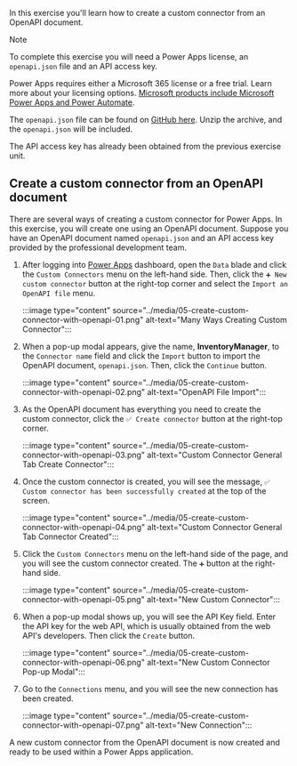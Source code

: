 In this exercise you'll learn how to create a custom connector from an OpenAPI document.

> [!NOTE]
> To complete this exercise you will need a Power Apps license, an `openapi.json` file and an API access key.
> 
> Power Apps requires either a Microsoft 365 license or a free trial. Learn more about your licensing options. [Microsoft products include Microsoft Power Apps and Power Automate][pa pricing].
> 
> The `openapi.json` file can be found on [GitHub here][artifacts]. Unzip the archive, and the `openapi.json` will be included.
> 
> The API access key has already been obtained from the previous exercise unit.


## Create a custom connector from an OpenAPI document ##

There are several ways of creating a custom connector for Power Apps. In this exercise, you will create one using an OpenAPI document. Suppose you have an OpenAPI document named `openapi.json` and an API access key provided by the professional development team.

1. After logging into [Power Apps][pa] dashboard, open the `Data` blade and click the `Custom Connectors` menu on the left-hand side. Then, click the `➕ New custom connector` button at the right-top corner and select the `Import an OpenAPI file` menu.

    :::image type="content" source="../media/05-create-custom-connector-with-openapi-01.png" alt-text="Many Ways Creating Custom Connector":::

1. When a pop-up modal appears, give the name, **InventoryManager**, to the `Connector name` field and click the `Import` button to import the OpenAPI document, `openapi.json`. Then, click the `Continue` button.

    :::image type="content" source="../media/05-create-custom-connector-with-openapi-02.png" alt-text="OpenAPI File Import":::

1. As the OpenAPI document has everything you need to create the custom connector, click the `✅ Create connector` button at the right-top corner.

    :::image type="content" source="../media/05-create-custom-connector-with-openapi-03.png" alt-text="Custom Connector General Tab Create Connector":::

1. Once the custom connector is created, you will see the message, `✅ Custom connector has been successfully created` at the top of the screen.

    :::image type="content" source="../media/05-create-custom-connector-with-openapi-04.png" alt-text="Custom Connector General Tab Connector Created":::

1. Click the `Custom Connectors` menu on the left-hand side of the page, and you will see the custom connector created. The `➕` button at the right-hand side.

    :::image type="content" source="../media/05-create-custom-connector-with-openapi-05.png" alt-text="New Custom Connector":::

1. When a pop-up modal shows up, you will see the API Key field. Enter the API key for the web API, which is usually obtained from the web API's developers. Then click the `Create` button.

    :::image type="content" source="../media/05-create-custom-connector-with-openapi-06.png" alt-text="New Custom Connector Pop-up Modal":::

1. Go to the `Connections` menu, and you will see the new connection has been created.

    :::image type="content" source="../media/05-create-custom-connector-with-openapi-07.png" alt-text="New Connection":::

A new custom connector from the OpenAPI document is now created and ready to be used within a Power Apps application.


[pa]: https://powerapps.microsoft.com/
[pa pricing]: https://docs.microsoft.com/powerapps/administrator/pricing-billing-skus

[artifacts]: https://github.com/MicrosoftDocs/mslearn-developer-tools-power-platform/blob/master/fusion-developers/artifacts.zip
